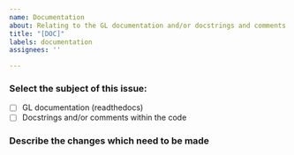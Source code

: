 ```yaml
---
name: Documentation
about: Relating to the GL documentation and/or docstrings and comments within the code.
title: "[DOC]"
labels: documentation
assignees: ''

---
```


### Select the subject of this issue:

- [ ] GL documentation (readthedocs)
- [ ] Docstrings and/or comments within the code

### Describe the changes which need to be made
